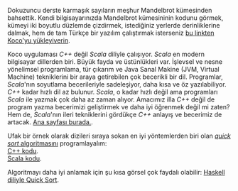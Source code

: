 Dokuzuncu derste karmaşık sayıların meşhur Mandelbrot kümesinden bahsettik. Kendi bilgisayarınızda Mandelbrot kümesininin kodunu görmek, kümeyi iki boyutlu düzlemde çizdirmek, istediğiniz yerlerde derinliklerine dalmak, hem de tam Türkçe bir yazılım çalıştırmak isterseniz [bu linkten Koco'yu yükleyiverin](https://sites.google.com/view/koco-surum).   

Koco uygulaması *C++* değil *Scala* diliyle çalışıyor. *Scala* en modern bilgisayar dillerden biri. Büyük fayda ve üstünlükleri var. İşlevsel ve nesne yönelimsel programlama, tür çıkarım ve Java Sanal Makine (JVM, Virtual Machine) tekniklerini bir araya getirebilen çok becerikli bir dil. Programlar, *Scala*'nın soyutlama becerileriyle sadeleşiyor, daha kısa ve öz yazılabiliyor. *C++* kadar hızlı dil az bulunur. *Scala*, o kadar hızlı değil ama programları *Scala* ile yazmak çok daha az zaman alıyor. Amacımız illa *C++* değil de program yazma becerimizi geliştirmek ve daha iyi öğrenmek değil mi zaten? Hem de, *Scala*'nın ileri tekniklerini gördükçe *C++* anlayış ve becerimiz de artacak. [Ana sayfası burada.](https://scala-lang.org).  

Ufak bir örnek olarak dizileri sıraya sokan en iyi yöntemlerden biri olan [*quick sort* algoritmasını](https://en.m.wikipedia.org/wiki/Quicksort) programlayalım:  
[C++ kodu](https://onlinegdb.com/CKvmETRyJ).   
[Scala kodu](https://scastie.scala-lang.org/izOhtHK8SQekoPM4jUyeEA).   

Algoritmayı daha iyi anlamak için şu kısa görsel çok faydalı olabilir: [Haskell diliyle Quick Sort](https://youtu.be/OKc2hAmMOY4?si=FRQC07Jwz8UyVaeO).  